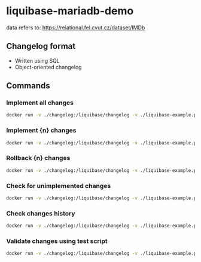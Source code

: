 # liquibase-mariadb-demo

data refers to: https://relational.fel.cvut.cz/dataset/IMDb

## Changelog format

- Written using SQL
- Object-oriented changelog

## Commands

### Implement all changes


```sh
docker run -v ./changelog:/liquibase/changelog -v ./liquibase-example.properties:/liquibase/liquibase.properties liquibase/liquibase:4.33-alpine --defaults-file=liquibase.properties  update
```

### Implement {n} changes

```sh
docker run -v ./changelog:/liquibase/changelog -v ./liquibase-example.properties:/liquibase/liquibase.properties liquibase/liquibase:4.33-alpine --defaults-file=liquibase.properties  update-count --count={n}
```

### Rollback {n} changes

```sh
docker run -v ./changelog:/liquibase/changelog -v ./liquibase-example.properties:/liquibase/liquibase.properties liquibase/liquibase:4.33-alpine --defaults-file=liquibase.properties  rollback-count --count={n}
```

### Check for unimplemented changes

```sh
docker run -v ./changelog:/liquibase/changelog -v ./liquibase-example.properties:/liquibase/liquibase.properties liquibase/liquibase:4.33-alpine --defaults-file=liquibase.properties status
```

### Check changes history

```sh
docker run -v ./changelog:/liquibase/changelog -v ./liquibase-example.properties:/liquibase/liquibase.properties liquibase/liquibase:4.33-alpine --defaults-file=liquibase.properties history
```

### Validate changes using test script

```sh
docker run -v ./changelog:/liquibase/changelog -v ./liquibase-example.properties:/liquibase/liquibase.properties -v ./scripts/test-update-rollback.sh:/test.sh liquibase/liquibase:4.33-alpine /test.sh
```
